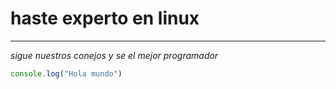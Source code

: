# haste experto en linux
-------
*sigue nuestros conejos y se el mejor programador*

```javascript
console.log("Hola mundo")

```
